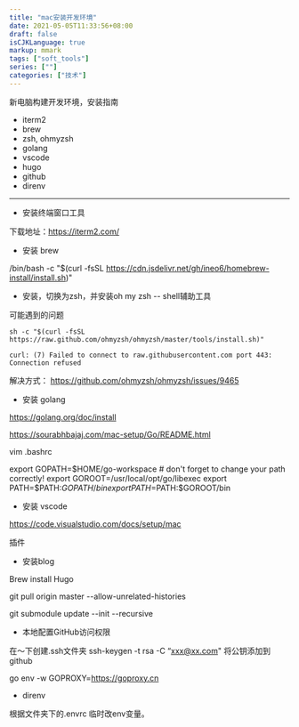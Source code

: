 ```yaml
---
title: "mac安装开发环境"
date: 2021-05-05T11:33:56+08:00
draft: false
isCJKLanguage: true
markup: mmark
tags: ["soft_tools"]
series: [""]
categories: ["技术"]
---
```



新电脑构建开发环境，安装指南

+ iterm2
+ brew
+ zsh, ohmyzsh
+ golang
+ vscode
+ hugo
+ github
+ direnv
---


+ 安装终端窗口工具

下载地址：https://iterm2.com/


+ 安装 brew

/bin/bash -c "$(curl -fsSL https://cdn.jsdelivr.net/gh/ineo6/homebrew-install/install.sh)"

+ 安装，切换为zsh，并安装oh my zsh -- shell辅助工具

可能遇到的问题

```
sh -c "$(curl -fsSL https://raw.github.com/ohmyzsh/ohmyzsh/master/tools/install.sh)"

curl: (7) Failed to connect to raw.githubusercontent.com port 443: Connection refused

```
解决方式： https://github.com/ohmyzsh/ohmyzsh/issues/9465


+ 安装 golang

https://golang.org/doc/install

https://sourabhbajaj.com/mac-setup/Go/README.html

vim .bashrc

export GOPATH=$HOME/go-workspace # don't forget to change your path correctly!
export GOROOT=/usr/local/opt/go/libexec
export PATH=$PATH:$GOPATH/bin
export PATH=$PATH:$GOROOT/bin


+ 安装 vscode

https://code.visualstudio.com/docs/setup/mac

插件 

+ 安装blog

Brew install Hugo

git pull origin master --allow-unrelated-histories

git submodule update --init --recursive



+ 本地配置GitHub访问权限

在～下创建.ssh文件夹 ssh-keygen -t rsa -C “xxx@xx.com"
将公钥添加到github

go env -w GOPROXY=https://goproxy.cn



+ direnv

根据文件夹下的.envrc 临时改env变量。